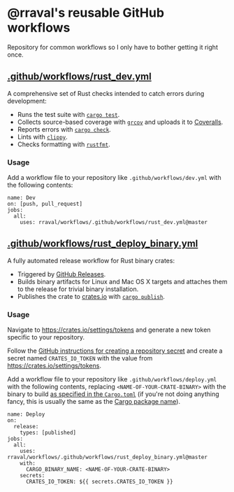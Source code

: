 @rraval's reusable GitHub workflows
===================================

Repository for common workflows so I only have to bother getting it right once.

## [.github/workflows/rust_dev.yml](.github/workflows/rust_dev.yml)

A comprehensive set of Rust checks intended to catch errors during development:

- Runs the test suite with [`cargo test`](https://doc.rust-lang.org/cargo/commands/cargo-test.html).
- Collects source-based coverage with [`grcov`](https://github.com/mozilla/grcov) and uploads it to [Coveralls](https://coveralls.io/).
- Reports errors with [`cargo check`](https://doc.rust-lang.org/cargo/commands/cargo-check.html).
- Lints with [`clippy`](https://github.com/rust-lang/rust-clippy).
- Checks formatting with [`rustfmt`](https://github.com/rust-lang/rustfmt).

### Usage

Add a workflow file to your repository like `.github/workflows/dev.yml` with the following contents:

```
name: Dev
on: [push, pull_request]
jobs:
  all:
    uses: rraval/workflows/.github/workflows/rust_dev.yml@master
```

## [.github/workflows/rust_deploy_binary.yml](.github/workflows/rust_deploy_binary.yml)

A fully automated release workflow for Rust binary crates:

- Triggered by [GitHub Releases](https://docs.github.com/en/repositories/releasing-projects-on-github/managing-releases-in-a-repository).
- Builds binary artifacts for Linux and Mac OS X targets and attaches them to the release for trivial binary installation.
- Publishes the crate to [crates.io](https://crates.io) with [`cargo publish`](https://doc.rust-lang.org/cargo/commands/cargo-publish.html).

### Usage

Navigate to <https://crates.io/settings/tokens> and generate a new token specific to your repository.

Follow the [GitHub instructions for creating a repository secret](https://docs.github.com/en/actions/security-guides/encrypted-secrets#creating-encrypted-secrets-for-a-repository) and create a secret named `CRATES_IO_TOKEN` with the value from <https://crates.io/settings/tokens>.

Add a workflow file to your repository like `.github/workflows/deploy.yml` with the following contents, replacing `<NAME-OF-YOUR-CRATE-BINARY>` with the binary to build [as specified in the `Cargo.toml`](https://doc.rust-lang.org/cargo/reference/cargo-targets.html#binaries) (if you're not doing anything fancy, this is usually the same as the [Cargo package name](https://doc.rust-lang.org/cargo/reference/manifest.html#the-name-field)).

```
name: Deploy
on:
  release:
    types: [published]
jobs:
  all:
    uses: rraval/workflows/.github/workflows/rust_deploy_binary.yml@master
    with:
      CARGO_BINARY_NAME: <NAME-OF-YOUR-CRATE-BINARY>
    secrets:
      CRATES_IO_TOKEN: ${{ secrets.CRATES_IO_TOKEN }}
```
